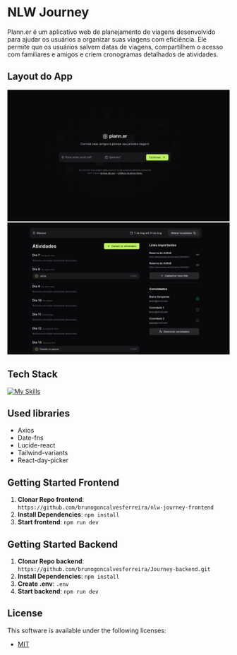 <!--- # "Can be a image or a gift from the project pages" -->
# NLW Journey

 Plann.er é um aplicativo web de planejamento de viagens desenvolvido para ajudar os usuários a organizar suas viagens com eficiência. Ele permite que os usuários salvem datas de viagens, compartilhem o acesso com familiares e amigos e criem cronogramas detalhados de atividades.

 ## Layout do App

 <img src="./.github/preview1.png">
 <img src="./.github/preview2.png">

## Tech Stack

<!--- # "Verify icons availability here https://github.com/tandpfun/skill-icons" -->

[![My Skills](https://skillicons.dev/icons?i=react,javascript,tailwindcss,vite)](https://skillicons.dev)

## Used libraries
- Axios
- Date-fns
- Lucide-react
- Tailwind-variants
- React-day-picker

## Getting Started Frontend

1. **Clonar Repo frontend**: `https://github.com/brunogoncalvesferreira/nlw-journey-frontend`
2. **Install Dependencies**: `npm install`
3. **Start frontend**: `npm run dev`

## Getting Started Backend

1. **Clonar Repo backend**: `https://github.com/brunogoncalvesferreira/Journey-backend.git`
2. **Install Dependencies**: `npm install`
3. **Create .env**: `.env`
4. **Start backend**: `npm run dev`

## License

This software is available under the following licenses:

- [MIT](https://rem.mit-license.org)